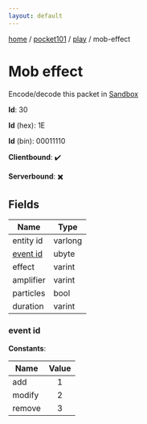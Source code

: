 ```yaml
---
layout: default
---
```


[home](/)  /  [pocket101](/protocol/pocket101)  /  [play](/protocol/pocket101/play)  /  mob-effect

# Mob effect

Encode/decode this packet in [Sandbox](../../../sandbox/pocket101#play.mob_effect)

**Id**: 30

**Id** (hex): 1E

**Id** (bin): 00011110

**Clientbound**: ✔️

**Serverbound**: ✖️

## Fields

Name | Type
---|---
entity id | varlong
[event id](#event-id) | ubyte
effect | varint
amplifier | varint
particles | bool
duration | varint

### event id

**Constants**:

Name | Value
---|:---:
add | 1
modify | 2
remove | 3
